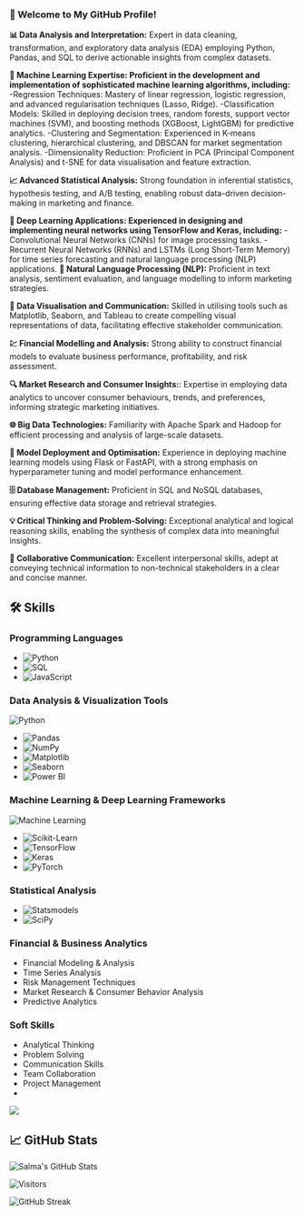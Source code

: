 ### 🍒 Welcome to My GitHub Profile!  

**📊 Data Analysis and Interpretation:** Expert in data cleaning, transformation, and exploratory data analysis (EDA) employing Python, Pandas, and SQL to derive actionable insights from complex datasets.

**🤖 Machine Learning Expertise: Proficient in the development and implementation of sophisticated machine learning algorithms, including:**
-Regression Techniques: Mastery of linear regression, logistic regression, and advanced regularisation techniques (Lasso, Ridge).
-Classification Models: Skilled in deploying decision trees, random forests, support vector machines (SVM), and boosting methods (XGBoost, LightGBM) for predictive analytics.
-Clustering and Segmentation: Experienced in K-means clustering, hierarchical clustering, and DBSCAN for market segmentation analysis.
-Dimensionality Reduction: Proficient in PCA (Principal Component Analysis) and t-SNE for data visualisation and feature extraction.

**📈 Advanced Statistical Analysis:** Strong foundation in inferential statistics, hypothesis testing, and A/B testing, enabling robust data-driven decision-making in marketing and finance.

**🧠 Deep Learning Applications: Experienced in designing and implementing neural networks using TensorFlow and Keras, including:**
-Convolutional Neural Networks (CNNs) for image processing tasks.
-Recurrent Neural Networks (RNNs) and LSTMs (Long Short-Term Memory) for time series forecasting and natural language processing (NLP) applications.
**📝 Natural Language Processing (NLP):** Proficient in text analysis, sentiment evaluation, and language modelling to inform marketing strategies.

**🎨 Data Visualisation and Communication:** Skilled in utilising tools such as Matplotlib, Seaborn, and Tableau to create compelling visual representations of data, facilitating effective stakeholder communication.

**💹 Financial Modelling and Analysis:** Strong ability to construct financial models to evaluate business performance, profitability, and risk assessment.

**🔍 Market Research and Consumer Insights:**: Expertise in employing data analytics to uncover consumer behaviours, trends, and preferences, informing strategic marketing initiatives.

**🌐 Big Data Technologies:** Familiarity with Apache Spark and Hadoop for efficient processing and analysis of large-scale datasets.

**🚀 Model Deployment and Optimisation:** Experience in deploying machine learning models using Flask or FastAPI, with a strong emphasis on hyperparameter tuning and model performance enhancement.

**🗄️ Database Management:** Proficient in SQL and NoSQL databases, ensuring effective data storage and retrieval strategies.

**💡 Critical Thinking and Problem-Solving:** Exceptional analytical and logical reasoning skills, enabling the synthesis of complex data into meaningful insights.

**🤝 Collaborative Communication:** Excellent interpersonal skills, adept at conveying technical information to non-technical stakeholders in a clear and concise manner.

## 🛠️ Skills

### **Programming Languages**
- ![Python](https://img.shields.io/badge/Python-3.8-brightgreen)
- ![SQL](https://img.shields.io/badge/SQL-PostgreSQL-orange)
- ![JavaScript](https://img.shields.io/badge/JavaScript-ES6-yellow)

### **Data Analysis & Visualization Tools**
![Python](https://img.shields.io/badge/Python-3.9-blue)
- ![Pandas](https://img.shields.io/badge/Pandas-1.3.3-orange)
- ![NumPy](https://img.shields.io/badge/NumPy-1.21.2-red)
- ![Matplotlib](https://img.shields.io/badge/Matplotlib-3.4.3-blue)
- ![Seaborn](https://img.shields.io/badge/Seaborn-0.11.2-pink)
- ![Power BI](https://img.shields.io/badge/Power%20BI-2.93.903.0-orange)

### **Machine Learning & Deep Learning Frameworks**
![Machine Learning](https://img.shields.io/badge/Machine%20Learning-Expert-green)
- ![Scikit-Learn](https://img.shields.io/badge/Scikit--Learn-0.24.2-yellow)
- ![TensorFlow](https://img.shields.io/badge/TensorFlow-2.6.0-lightblue)
- ![Keras](https://img.shields.io/badge/Keras-2.6.0-orange)
- ![PyTorch](https://img.shields.io/badge/PyTorch-1.9.0-red)

### **Statistical Analysis**
- ![Statsmodels](https://img.shields.io/badge/Statsmodels-0.12.2-blue)
- ![SciPy](https://img.shields.io/badge/SciPy-1.7.1-orange)

### **Financial & Business Analytics**
- Financial Modeling & Analysis
- Time Series Analysis
- Risk Management Techniques
- Market Research & Consumer Behavior Analysis
- Predictive Analytics

### **Soft Skills**
- Analytical Thinking
- Problem Solving
- Communication Skills
- Team Collaboration
- Project Management
- 
[![](https://visitcount.itsvg.in/api?id=salma22&label=Profile%20Views&color=0&icon=3&pretty=false)](https://visitcount.itsvg.in)

## 📈 GitHub Stats
![Salma's GitHub Stats](https://github-readme-stats.vercel.app/api?username=Salma0-8&show_icons=true&theme=radical)

![Visitors](https://visitor-badge.glitch.me/badge?page_id=Salma0-8)

![GitHub Streak](https://github-readme-streak-stats.herokuapp.com/?user=Salma0-8&theme=radical)
